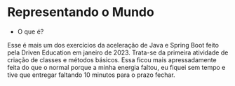 # Representando o Mundo

- O que é?

Esse é mais um dos exercícios da aceleração de Java e Spring Boot feito pela Driven Education em janeiro de 2023.
Trata-se da primeira atividade de criação de classes e métodos básicos. Essa ficou mais apressadamente feita do que o normal
porque a minha energia faltou, eu fiquei sem tempo e tive que entregar faltando 10 minutos para o prazo fechar.
